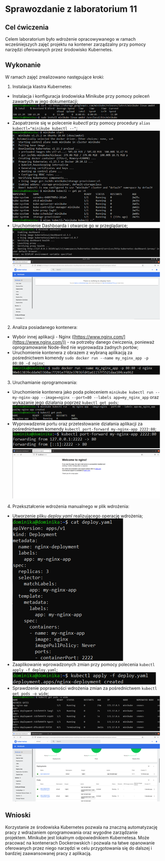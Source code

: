 # Sprawozdanie z laboratorium 11


## Cel ćwiczenia
Celem laboratorium było wdrożenie opracowywanego w ramach wcześniejszych zajęć projektu na kontener zarządzalny przy pomocy narzędzi oferowanych przez środowisko Kubernetes.

## Wykonanie
W ramach zajęć zrealizowano następujące kroki:

1. Instalacja klastra Kubernetes:
 - Instalacja i konfiguracja środowiska Minikube przy pomocy poleceń zawartych w jego dokumentacji;
    ![img](lab11-1.png)
 - Zaopatrzenie się w polecenie *kubectl* przy pomocy procedury `alias kubectl="minikube kubectl --"`;
    ![img](lab11-3.png)
 - Uruchomienie Dashboarda i otwarcie go w przeglądarce;
    ![img](lab11-4.png)
    ![img](lab11-5.png)

2. Analiza posiadanego kontenera:
- Wybór innej aplikacji - Nginx ([https://www.nginx.com/](https://www.nginx.com/)) - na potrzeby danego ćwiczenia, ponieważ oprogramowanie Node-Red nie wyprowadza żadnych portów;
- Uruchomienie kontenera z obrazem z wybraną aplikacją za pośrednictwem komendy `sudo docker run --name my_nginx_app -p 80:80 -d nginx`;
    ![img](lab11-7.png)

3. Uruchamianie oprogramowania:
- Uruchomienie kontenera jako poda poleceniem `minikube kubectl run -- my-nginx-app --image=nginx --port=80 --labels app=my_nginx_app` oraz wykazanie jego działania poprzez `kubectl get pods`;
    ![img](lab11-8.png)
- Wyprowadzenie portu oraz przetestowanie działania aplikacji za pośrednictwem komendy `kubectl port-forward my-nginx-app 2222:80`;
    ![img](lab11-9.png)
    ![img](lab11-10.png)

4. Przekształcenie wdrożenia manualnego w plik wdrożenia:
- Utworzenie pliku *deploy.yaml* realizującego operację wdrożenia;
    ![img](lab11-11.png)
- Zaaplikowanie wprowadzonych zmian przy pomocy polecenia `kubectl apply -f deploy.yaml`;
    ![img](lab11-12.png)
- Sprawdzenie poprawności wdrożenia zmian za pośrednictwem `kubectl get pods -o wide`;
    ![img](lab11-13.png)
    ![img](lab11-14.png)

## Wnioski
Korzystanie ze środowiska Kubernetes pozwala na znaczną automatyzację pracy z wdrażaniem oprogramowania oraz wygodne zarządzanie projektem. Minikube jest lokalnym odpowiednikiem Kubernetesa. Może pracować na kontenerach Dockerowskich i pozwala na łatwe opanowanie oferowanych przez niego narzędzi w celu przygotowania się do dalszej i bardziej zaawansowanej pracy z aplikacją.